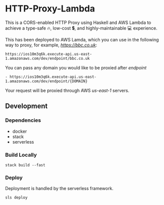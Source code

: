 # HTTP-Proxy-Lambda

This is a CORS-enabled HTTP Proxy using Haskell and AWS Lambda to achieve a type-safe :fire:, low-cost :heavy_dollar_sign:, and highly-maintainable :computer: experience. 

This has been deployed to AWS Lamda, which you can use in the following way to proxy, for example, _https://bbc.co.uk_:

```
https://ios10m3q6k.execute-api.us-east-1.amazonaws.com/dev/endpoint/bbc.co.uk
```

You can pass any domain you would like to be proxied after _endpoint_

```
- https://ios10m3q6k.execute-api.us-east-1.amazonaws.com/dev/endpoint/{DOMAIN}
```

Your request will be proxied through AWS _us-east-1_ servers.

## Development

### Dependencies

- docker
- stack
- serverless

### Build Locally

```
stack build --fast
```

### Deploy

Deployment is handled by the serverless framework.

```
sls deploy
```

